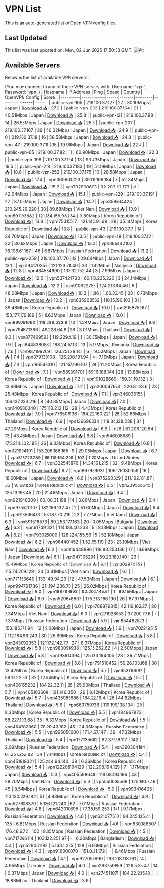 # VPN List

This is an auto-generated list of Open VPN config files.

## Last Updated

This list was last updated on: Mon, 02 Jun 2025 17:50:33 GMT.
![Alt](https://repobeats.axiom.co/api/embed/186b98318ef1479477931607c1ad7d823f12451f.svg "Repobeats analytics image")

## Available Servers

Below is the list of available VPN servers:

(You may connect to any of these VPN servers with: Username: 'vpn', Password: 'vpn'.)
| Hostname | IP Address | Ping | Speed | Country | OpenVPN Config | Score |
|----------|------------|------|-------|---------|----------------| ----- |
| public-vpn-165 | 219.100.37.127 | 27 | 30.10Mbps | Japan | [Download 📥](./configs/server_0_JP.ovpn) | 27.2 |
| public-vpn-203 | 219.100.37.164 | 21 | 40.51Mbps | Japan | [Download 📥](./configs/server_1_JP.ovpn) | 25.8 |
| public-vpn-121 | 219.100.37.88 | 14 | 26.55Mbps | Japan | [Download 📥](./configs/server_2_JP.ovpn) | 25.5 |
| public-vpn-207 | 219.100.37.167 | 29 | 46.22Mbps | Japan | [Download 📥](./configs/server_3_JP.ovpn) | 24.9 |
| public-vpn-0 | 219.100.37.18 | 16 | 58.58Mbps | Japan | [Download 📥](./configs/server_4_JP.ovpn) | 24.8 |
| public-vpn-47 | 219.100.37.11 | 15 | 19.90Mbps | Japan | [Download 📥](./configs/server_5_JP.ovpn) | 22.4 |
| public-vpn-65 | 219.100.37.82 | 11 | 60.90Mbps | Japan | [Download 📥](./configs/server_6_JP.ovpn) | 22.3 |
| public-vpn-196 | 219.100.37.194 | 13 | 93.43Mbps | Japan | [Download 📥](./configs/server_7_JP.ovpn) | 19.5 |
| public-vpn-219 | 219.100.37.183 | 19 | 51.19Mbps | Japan | [Download 📥](./configs/server_8_JP.ovpn) | 18.8 |
| public-vpn-252 | 219.100.37.175 | 10 | 28.58Mbps | Japan | [Download 📥](./configs/server_9_JP.ovpn) | 17.4 |
| vpn360603223 | 39.111.168.184 | 8 | 52.34Mbps | Japan | [Download 📥](./configs/server_10_JP.ovpn) | 15.2 |
| vpn732600603 | 92.202.42.173 | 4 | 42.94Mbps | Japan | [Download 📥](./configs/server_11_JP.ovpn) | 15.1 |
| public-vpn-229 | 219.100.37.191 | 27 | 37.05Mbps | Japan | [Download 📥](./configs/server_12_JP.ovpn) | 14.7 |
| vpn358564424 | 210.245.29.220 | 38 | 89.68Mbps | Viet Nam | [Download 📥](./configs/server_13_VN.ovpn) | 13.9 |
| vpn591193682 | 121.134.156.93 | 34 | 3.59Mbps | Korea Republic of | [Download 📥](./configs/server_14_KR.ovpn) | 13.8 |
| vpn175315517 | 121.142.91.69 | 28 | 35.14Mbps | Korea Republic of | [Download 📥](./configs/server_15_KR.ovpn) | 13.8 |
| public-vpn-43 | 219.100.37.7 | 14 | 34.76Mbps | Japan | [Download 📥](./configs/server_16_JP.ovpn) | 13.5 |
| public-vpn-48 | 219.100.37.12 | 22 | 30.82Mbps | Japan | [Download 📥](./configs/server_17_JP.ovpn) | 13.3 |
| vpn386442102 | 78.106.61.167 | 46 | 6.87Mbps | Russian Federation | [Download 📥](./configs/server_18_RU.ovpn) | 13.2 |
| public-vpn-259 | 219.100.37.176 | 12 | 29.64Mbps | Japan | [Download 📥](./configs/server_19_JP.ovpn) | 13.1 |
| vpn194170357 | 121.123.70.40 | 33 | 1.62Mbps | Malaysia | [Download 📥](./configs/server_20_MY.ovpn) | 12.8 |
| vpn484534690 | 133.32.152.44 | 3 | 7.99Mbps | Japan | [Download 📥](./configs/server_21_JP.ovpn) | 12.5 |
| vpn537424733 | 60.113.235.220 | 3 | 24.14Mbps | Japan | [Download 📥](./configs/server_22_JP.ovpn) | 12.2 |
| vpn910622755 | 124.213.94.46 | 6 | 48.08Mbps | Japan | [Download 📥](./configs/server_23_JP.ovpn) | 10.3 |
| 2i6 | 1.66.33.45 | 28 | 0.73Mbps | Japan | [Download 📥](./configs/server_24_JP.ovpn) | 10.2 |
| vpn635903532 | 110.15.190.103 | 31 | 39.48Mbps | Korea Republic of | [Download 📥](./configs/server_25_KR.ovpn) | 10.0 |
| vpn205875067 | 153.177.179.189 | 5 | 8.63Mbps | Japan | [Download 📥](./configs/server_26_JP.ovpn) | 10.0 |
| vpn699751090 | 118.238.233.8 | 13 | 1.24Mbps | Japan | [Download 📥](./configs/server_27_JP.ovpn) | 9.6 |
| vpn794871396 | 49.228.64.8 | 28 | 3.01Mbps | Thailand | [Download 📥](./configs/server_28_TH.ovpn) | 9.3 |
| vpn877469592 | 119.229.9.19 | 1 | 30.75Mbps | Japan | [Download 📥](./configs/server_29_JP.ovpn) | 7.9 |
| vpn844838088 | 188.24.57.13 | 13 | 5.17Mbps | Romania | [Download 📥](./configs/server_30_RO.ovpn) | 7.6 |
| vpn987199269 | 126.251.28.141 | 6 | 19.52Mbps | Japan | [Download 📥](./configs/server_31_JP.ovpn) | 7.4 |
| vpn379139108 | 126.200.191.94 | 4 | 7.16Mbps | Japan | [Download 📥](./configs/server_32_JP.ovpn) | 7.3 |
| vpn186548310 | 121.157.196.107 | 28 | 11.20Mbps | Korea Republic of | [Download 📥](./configs/server_33_KR.ovpn) | 7.2 |
| vpn589391701 | 59.16.188.144 | 28 | 13.88Mbps | Korea Republic of | [Download 📥](./configs/server_34_KR.ovpn) | 7.2 |
| vpn101028669 | 150.31.19.182 | 3 | 13.68Mbps | Japan | [Download 📥](./configs/server_35_JP.ovpn) | 7.2 |
| vpn206047978 | 220.81.23.6 | 23 | 25.48Mbps | Korea Republic of | [Download 📥](./configs/server_36_KR.ovpn) | 7.1 |
| vpn346035153 | 106.137.233.216 | 8 | 40.35Mbps | Japan | [Download 📥](./configs/server_37_JP.ovpn) | 7.0 |
| vpn140930340 | 175.113.212.112 | 28 | 4.43Mbps | Korea Republic of | [Download 📥](./configs/server_38_KR.ovpn) | 7.0 |
| vpn776506136 | 184.22.160.221 | 26 | 52.66Mbps | Thailand | [Download 📥](./configs/server_39_TH.ovpn) | 6.9 |
| vpn136696234 | 118.34.128.238 | 34 | 47.20Mbps | Korea Republic of | [Download 📥](./configs/server_40_KR.ovpn) | 6.9 |
| n26 | 61.206.120.64 | 13 | 43.45Mbps | Japan | [Download 📥](./configs/server_41_JP.ovpn) | 6.8 |
| vpn546008589 | 175.214.202.185 | 26 | 9.33Mbps | Korea Republic of | [Download 📥](./configs/server_42_KR.ovpn) | 6.8 |
| vpn121994191 | 153.206.186.165 | 9 | 29.05Mbps | Japan | [Download 📥](./configs/server_43_JP.ovpn) | 6.7 |
| vpn813723239 | 69.119.164.209 | 102 | 1.20Mbps | United States | [Download 📥](./configs/server_44_US.ovpn) | 6.7 |
| vpn322546876 | 14.34.161.215 | 32 | 9.48Mbps | Korea Republic of | [Download 📥](./configs/server_45_KR.ovpn) | 6.7 |
| vpn867939931 | 106.176.180.159 | 16 | 18.60Mbps | Japan | [Download 📥](./configs/server_46_JP.ovpn) | 6.6 |
| vpn875290329 | 211.192.181.87 | 33 | 9.16Mbps | Korea Republic of | [Download 📥](./configs/server_47_KR.ovpn) | 6.5 |
| vpn239568645 | 125.13.193.45 | 20 | 21.46Mbps | Japan | [Download 📥](./configs/server_48_JP.ovpn) | 6.4 |
| vpn921948309 | 60.108.31.198 | 14 | 3.86Mbps | Japan | [Download 📥](./configs/server_49_JP.ovpn) | 6.4 |
| vpn975520107 | 182.166.132.47 | 2 | 51.60Mbps | Japan | [Download 📥](./configs/server_50_JP.ovpn) | 6.4 |
| vpn918566413 | 58.187.70.219 | 22 | 7.77Mbps | Viet Nam | [Download 📥](./configs/server_51_VN.ovpn) | 6.3 |
| vpn591518573 | 89.253.177.163 | 20 | 3.05Mbps | Bulgaria | [Download 📥](./configs/server_52_BG.ovpn) | 6.3 |
| vpn617491321 | 114.188.40.233 | 9 | 8.13Mbps | Japan | [Download 📥](./configs/server_53_JP.ovpn) | 6.2 |
| vpn793025000 | 126.224.155.56 | 5 | 52.18Mbps | Japan | [Download 📥](./configs/server_54_JP.ovpn) | 6.2 |
| vpn964401452 | 1.52.95.119 | 23 | 23.19Mbps | Viet Nam | [Download 📥](./configs/server_55_VN.ovpn) | 6.2 |
| vpn816448886 | 118.83.253.136 | 17 | 14.69Mbps | Japan | [Download 📥](./configs/server_56_JP.ovpn) | 6.1 |
| vpn947105294 | 59.23.180.140 | 23 | 15.49Mbps | Korea Republic of | [Download 📥](./configs/server_57_KR.ovpn) | 6.1 |
| vpn202970753 | 115.74.209.129 | 23 | 3.41Mbps | Viet Nam | [Download 📥](./configs/server_58_VN.ovpn) | 6.1 |
| vpn771153640 | 133.149.94.23 | 12 | 47.53Mbps | Japan | [Download 📥](./configs/server_59_JP.ovpn) | 6.1 |
| vpn994791736 | 211.194.236.70 | 25 | 26.02Mbps | Korea Republic of | [Download 📥](./configs/server_60_KR.ovpn) | 6.0 |
| vpn188794693 | 92.202.145.51 | 1 | 89.15Mbps | Japan | [Download 📥](./configs/server_61_JP.ovpn) | 6.0 |
| vpn529648607 | 175.213.166.190 | 26 | 67.37Mbps | Korea Republic of | [Download 📥](./configs/server_62_KR.ovpn) | 6.0 |
| vpn788879315 | 42.119.162.27 | 20 | 7.34Mbps | Viet Nam | [Download 📥](./configs/server_63_VN.ovpn) | 6.0 |
| vpn271928053 | 37.200.77.6 | - | 7.37Mbps | Russian Federation | [Download 📥](./configs/server_64_RU.ovpn) | 5.9 |
| vpn854462873 | 153.185.171.94 | 12 | 9.08Mbps | Japan | [Download 📥](./configs/server_65_JP.ovpn) | 5.9 |
| vpn702219515 | 112.184.96.243 | 30 | 26.69Mbps | Korea Republic of | [Download 📥](./configs/server_66_KR.ovpn) | 5.8 |
| vpn243092353 | 121.172.142.77 | 27 | 8.37Mbps | Korea Republic of | [Download 📥](./configs/server_67_KR.ovpn) | 5.8 |
| vpn980098938 | 125.15.252.62 | 4 | 2.50Mbps | Japan | [Download 📥](./configs/server_68_JP.ovpn) | 5.8 |
| vpn193914394 | 125.133.194.105 | 28 | 36.71Mbps | Korea Republic of | [Download 📥](./configs/server_69_KR.ovpn) | 5.8 |
| vpn791510452 | 59.26.103.168 | 30 | 13.42Mbps | Korea Republic of | [Download 📥](./configs/server_70_KR.ovpn) | 5.7 |
| vpn653116982 | 59.17.22.53 | 32 | 12.64Mbps | Korea Republic of | [Download 📥](./configs/server_71_KR.ovpn) | 5.7 |
| vpn406155232 | 184.22.32.11 | 26 | 25.90Mbps | Thailand | [Download 📥](./configs/server_72_TH.ovpn) | 5.7 |
| vpn405103660 | 121.146.3.50 | 26 | 8.42Mbps | Korea Republic of | [Download 📥](./configs/server_73_KR.ovpn) | 5.7 |
| vpn435986686 | 184.22.16.4 | 26 | 44.82Mbps | Thailand | [Download 📥](./configs/server_74_TH.ovpn) | 5.6 |
| vpn663750736 | 119.199.138.134 | 29 | 8.30Mbps | Korea Republic of | [Download 📥](./configs/server_75_KR.ovpn) | 5.5 |
| vpn184967873 | 58.227.103.68 | 35 | 9.32Mbps | Korea Republic of | [Download 📥](./configs/server_76_KR.ovpn) | 5.5 |
| vpn464782860 | 78.29.43.182 | 45 | 24.96Mbps | Russian Federation | [Download 📥](./configs/server_77_RU.ovpn) | 5.5 |
| vpn995050600 | 171.4.67.147 | 39 | 47.32Mbps | Thailand | [Download 📥](./configs/server_78_TH.ovpn) | 5.4 |
| vpn177135602 | 92.37.158.117 | 142 | 2.99Mbps | Russian Federation | [Download 📥](./configs/server_79_RU.ovpn) | 5.4 |
| vpn390304184 | 61.251.252.82 | 34 | 9.14Mbps | Korea Republic of | [Download 📥](./configs/server_80_KR.ovpn) | 5.4 |
| vpn451819321 | 125.244.94.140 | 38 | 6.36Mbps | Korea Republic of | [Download 📥](./configs/server_81_KR.ovpn) | 5.4 |
| vpn122208194129 | 122.208.194.129 | 7 | 1.17Mbps | Japan | [Download 📥](./configs/server_82_JP.ovpn) | 5.3 |
| vpn405598648 | 118.68.190.196 | 43 | 28.70Mbps | Viet Nam | [Download 📥](./configs/server_83_VN.ovpn) | 5.3 |
| vpn550035568 | 125.180.77.9 | 45 | 8.54Mbps | Korea Republic of | [Download 📥](./configs/server_84_KR.ovpn) | 5.0 |
| vpn993476405 | 113.130.229.182 | 51 | 4.93Mbps | Korea Republic of | [Download 📥](./configs/server_85_KR.ovpn) | 4.9 |
| vpn527608370 | 5.136.121.240 | 62 | 7.01Mbps | Russian Federation | [Download 📥](./configs/server_86_RU.ovpn) | 4.8 |
| vpn642010695 | 77.35.159.253 | 141 | 9.17Mbps | Russian Federation | [Download 📥](./configs/server_87_RU.ovpn) | 4.6 |
| vpn621077510 | 94.245.135.41 | 135 | 6.82Mbps | Russian Federation | [Download 📥](./configs/server_88_RU.ovpn) | 4.6 |
| vpn830088507 | 176.48.6.72 | 102 | 8.35Mbps | Russian Federation | [Download 📥](./configs/server_89_RU.ovpn) | 4.5 |
| vpn717266114 | 103.122.251.97 | - | 6.20Mbps | Bangladesh | [Download 📥](./configs/server_90_BD.ovpn) | 4.4 |
| vpn529051188 | 5.143.1.235 | 128 | 6.96Mbps | Russian Federation | [Download 📥](./configs/server_91_RU.ovpn) | 4.3 |
| vpn916000070 | 151.0.21.172 | - | 8.46Mbps | Russian Federation | [Download 📥](./configs/server_92_RU.ovpn) | 4.1 |
| vpn927055990 | 193.218.118.161 | 14 | 4.95Mbps | Ukraine | [Download 📥](./configs/server_93_UA.ovpn) | 4.0 |
| vpn293759859 | 126.5.35.47 | 14 | 0.37Mbps | Japan | [Download 📥](./configs/server_94_JP.ovpn) | 4.0 |
| vpn274511071 | 184.22.235.18 | - | 18.88Mbps | Thailand | [Download 📥](./configs/server_95_TH.ovpn) | 3.9 |

